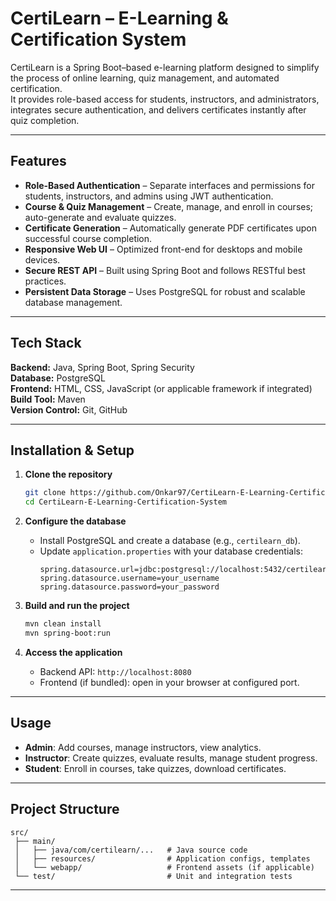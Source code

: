 # CertiLearn – E-Learning & Certification System

CertiLearn is a Spring Boot–based e-learning platform designed to simplify the process of online learning, quiz management, and automated certification.  
It provides role-based access for students, instructors, and administrators, integrates secure authentication, and delivers certificates instantly after quiz completion.

---

## Features
- **Role-Based Authentication** – Separate interfaces and permissions for students, instructors, and admins using JWT authentication.
- **Course & Quiz Management** – Create, manage, and enroll in courses; auto-generate and evaluate quizzes.
- **Certificate Generation** – Automatically generate PDF certificates upon successful course completion.
- **Responsive Web UI** – Optimized front-end for desktops and mobile devices.
- **Secure REST API** – Built using Spring Boot and follows RESTful best practices.
- **Persistent Data Storage** – Uses PostgreSQL for robust and scalable database management.

---

## Tech Stack
**Backend:** Java, Spring Boot, Spring Security  
**Database:** PostgreSQL  
**Frontend:** HTML, CSS, JavaScript (or applicable framework if integrated)  
**Build Tool:** Maven  
**Version Control:** Git, GitHub

---

## Installation & Setup

1. **Clone the repository**
   ```bash
   git clone https://github.com/Onkar97/CertiLearn-E-Learning-Certification-System.git
   cd CertiLearn-E-Learning-Certification-System
   ```

2. **Configure the database**
   - Install PostgreSQL and create a database (e.g., `certilearn_db`).
   - Update `application.properties` with your database credentials:
     ```properties
     spring.datasource.url=jdbc:postgresql://localhost:5432/certilearn_db
     spring.datasource.username=your_username
     spring.datasource.password=your_password
     ```

3. **Build and run the project**
   ```bash
   mvn clean install
   mvn spring-boot:run
   ```

4. **Access the application**
   - Backend API: `http://localhost:8080`
   - Frontend (if bundled): open in your browser at configured port.

---

## Usage
- **Admin**: Add courses, manage instructors, view analytics.  
- **Instructor**: Create quizzes, evaluate results, manage student progress.  
- **Student**: Enroll in courses, take quizzes, download certificates.

---

## Project Structure
```
src/
 ├── main/
 │   ├── java/com/certilearn/...   # Java source code
 │   ├── resources/                # Application configs, templates
 │   └── webapp/                   # Frontend assets (if applicable)
 └── test/                         # Unit and integration tests
```

---
